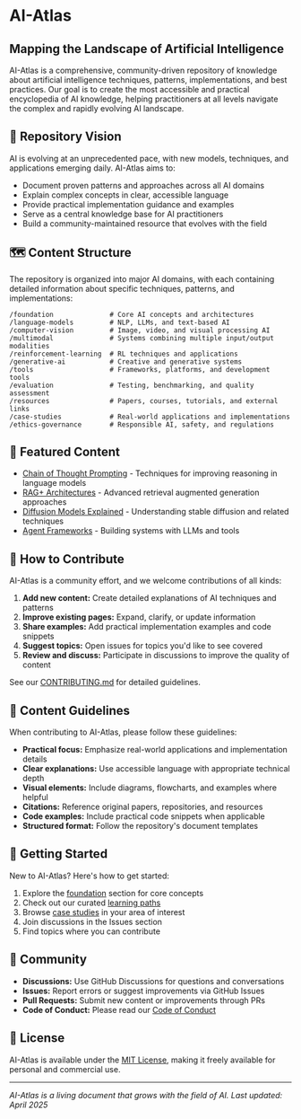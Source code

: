 # AI-Atlas

## Mapping the Landscape of Artificial Intelligence

AI-Atlas is a comprehensive, community-driven repository of knowledge about artificial intelligence techniques, patterns, implementations, and best practices. Our goal is to create the most accessible and practical encyclopedia of AI knowledge, helping practitioners at all levels navigate the complex and rapidly evolving AI landscape.

## 🧭 Repository Vision

AI is evolving at an unprecedented pace, with new models, techniques, and applications emerging daily. AI-Atlas aims to:

- Document proven patterns and approaches across all AI domains
- Explain complex concepts in clear, accessible language
- Provide practical implementation guidance and examples
- Serve as a central knowledge base for AI practitioners
- Build a community-maintained resource that evolves with the field

## 🗺️ Content Structure

The repository is organized into major AI domains, with each containing detailed information about specific techniques, patterns, and implementations:

```
/foundation              # Core AI concepts and architectures
/language-models         # NLP, LLMs, and text-based AI
/computer-vision         # Image, video, and visual processing AI
/multimodal              # Systems combining multiple input/output modalities
/reinforcement-learning  # RL techniques and applications
/generative-ai           # Creative and generative systems
/tools                   # Frameworks, platforms, and development tools
/evaluation              # Testing, benchmarking, and quality assessment
/resources               # Papers, courses, tutorials, and external links
/case-studies            # Real-world applications and implementations
/ethics-governance       # Responsible AI, safety, and regulations
```

## 🌟 Featured Content

- [Chain of Thought Prompting](/language-models/patterns/chain-of-thought.md) - Techniques for improving reasoning in language models
- [RAG+ Architectures](/language-models/patterns/rag-plus.md) - Advanced retrieval augmented generation approaches
- [Diffusion Models Explained](/generative-ai/diffusion-models.md) - Understanding stable diffusion and related techniques
- [Agent Frameworks](/language-models/agents/frameworks.md) - Building systems with LLMs and tools

## 🤝 How to Contribute

AI-Atlas is a community effort, and we welcome contributions of all kinds:

1. **Add new content:** Create detailed explanations of AI techniques and patterns
2. **Improve existing pages:** Expand, clarify, or update information
3. **Share examples:** Add practical implementation examples and code snippets
4. **Suggest topics:** Open issues for topics you'd like to see covered
5. **Review and discuss:** Participate in discussions to improve the quality of content

See our [CONTRIBUTING.md](CONTRIBUTING.md) for detailed guidelines.

## 📝 Content Guidelines

When contributing to AI-Atlas, please follow these guidelines:

- **Practical focus:** Emphasize real-world applications and implementation details
- **Clear explanations:** Use accessible language with appropriate technical depth
- **Visual elements:** Include diagrams, flowcharts, and examples where helpful
- **Citations:** Reference original papers, repositories, and resources
- **Code examples:** Include practical code snippets when applicable
- **Structured format:** Follow the repository's document templates

## 🚀 Getting Started

New to AI-Atlas? Here's how to get started:

1. Explore the [foundation](/foundation) section for core concepts
2. Check out our curated [learning paths](/resources/learning-paths.md)
3. Browse [case studies](/case-studies) in your area of interest
4. Join discussions in the Issues section
5. Find topics where you can contribute

## 📣 Community

- **Discussions:** Use GitHub Discussions for questions and conversations
- **Issues:** Report errors or suggest improvements via GitHub Issues
- **Pull Requests:** Submit new content or improvements through PRs
- **Code of Conduct:** Please read our [Code of Conduct](CODE_OF_CONDUCT.md)

## 📜 License

AI-Atlas is available under the [MIT License](LICENSE.md), making it freely available for personal and commercial use.

---

*AI-Atlas is a living document that grows with the field of AI. Last updated: April 2025*
